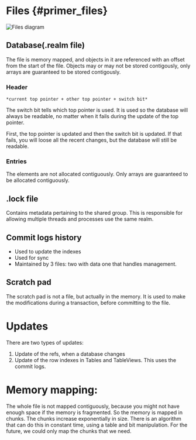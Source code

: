 # Files {#primer_files} #

![Files diagram](images/files_schematic.jpg)

## Database(.realm file)

The file is memory mapped, and objects in it are referenced with an offset from the start of the file. Objects may or may not be stored contigously,  only arrays are guaranteed to be stored contigously.

### Header

    *current top pointer + other top pointer + switch bit*

The switch bit tells which top pointer is used. It is used so the database will always be readable, no matter when it fails during the update of the top pointer.

First, the top pointer is updated and then the switch bit is updated. If that fails, you will loose all the recent changes, but the database will still be readable.

### Entries

The elements are not allocated contiguously. Only arrays are guaranteed to be allocated contiguously.

## .lock file

Contains metadata pertaining to the shared group. This is responsible for allowing multiple threads and processes use the same realm.

## Commit logs history

- Used to update the indexes
- Used for sync
- Maintained by 3 files:
    two with data
    one that handles management.

## Scratch pad

The scratch pad is not a file, but actually in the memory. It is used to make the modifications during a transaction, before committing to the file.

# Updates

There are two types of updates:
1. Update of the refs, when a database changes
2. Update of the row indexes in Tables and TableViews. This uses the commit logs.

# Memory mapping:

The whole file is not mapped contiguously, because you might not have enough space if the memory is fragmented.
So the memory is mapped in chunks. The chunks increase exponentially in size. There is an algorithm that can do this in constant time, using a table and bit manipulation.
For the future, we could only map the chunks that we need.
